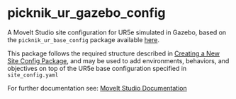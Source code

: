 # picknik_ur_gazebo_config

A MoveIt Studio site configuration for UR5e simulated in Gazebo, based on the `picknik_ur_base_config` package available [here](https://github.com/PickNikRobotics/ur5e_sim_base_config).

This package follows the required structure described in [Creating a New Site Config Package](https://docs.picknik.ai/en/stable/concepts/config_package/config_package.html#creating-a-new-site-config-package), and may be used to add environments, behaviors, and objectives on top of the UR5e base configuration specified in `site_config.yaml`

For further documentation see: [MoveIt Studio Documentation](https://docs.picknik.ai/)
